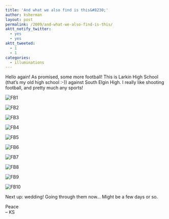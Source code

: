 ```yaml
---
title: 'And what we also find is this&#8230;'
author: ksherman
layout: post
permalink: /2009/and-what-we-also-find-is-this/
aktt_notify_twitter:
  - yes
  - yes
aktt_tweeted:
  - 1
  - 1
categories:
  - illuminations
---
```

Hello again! As promised, some more football! This is Larkin High School (that&#8217;s my old high school :-)) against South Elgin High. I really like shooting football, and pretty much any sports!

![FB1][1]

![FB2][2]

![FB3][3]

![FB4][4]

![FB5][5]

![FB6][6]

![FB7][7]

![FB8][8]

![FB9][9]

![FB10][10]

Next up: wedding! Going through them now&#8230; Might be a few days or so.

Peace  
&#8211; KS

 [1]: https://s3-us-west-2.amazonaws.com/assets.kshermphoto.com/2009PostsImages/October/29-2/larksefba_01.JPG
 [2]: https://s3-us-west-2.amazonaws.com/assets.kshermphoto.com/2009PostsImages/October/29-2/larksefba_02.JPG
 [3]: https://s3-us-west-2.amazonaws.com/assets.kshermphoto.com/2009PostsImages/October/29-2/larksefba_03.JPG
 [4]: https://s3-us-west-2.amazonaws.com/assets.kshermphoto.com/2009PostsImages/October/29-2/larksefba_04.JPG
 [5]: https://s3-us-west-2.amazonaws.com/assets.kshermphoto.com/2009PostsImages/October/29-2/larksefba_05.JPG
 [6]: https://s3-us-west-2.amazonaws.com/assets.kshermphoto.com/2009PostsImages/October/29-2/larksefba_06.JPG
 [7]: https://s3-us-west-2.amazonaws.com/assets.kshermphoto.com/2009PostsImages/October/29-2/larksefba_07.JPG
 [8]: https://s3-us-west-2.amazonaws.com/assets.kshermphoto.com/2009PostsImages/October/29-2/larksefba_08.JPG
 [9]: https://s3-us-west-2.amazonaws.com/assets.kshermphoto.com/2009PostsImages/October/29-2/larksefba_09.JPG
 [10]: https://s3-us-west-2.amazonaws.com/assets.kshermphoto.com/2009PostsImages/October/29-2/larksefba_11.JPG